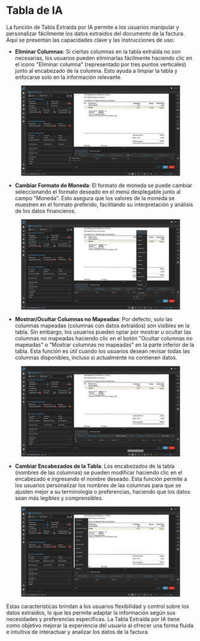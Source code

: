 # Tabla de IA

La función de Tabla Extraída por IA permite a los usuarios manipular y personalizar fácilmente los datos extraídos del documento de la factura. Aquí se presentan las capacidades clave y las instrucciones de uso:

* **Eliminar Columnas**: Si ciertas columnas en la tabla extraída no son necesarias, los usuarios pueden eliminarlas fácilmente haciendo clic en el icono "Eliminar columna" (representado por tres puntos verticales) junto al encabezado de la columna. Esto ayuda a limpiar la tabla y enfocarse solo en la información relevante.

<figure><img src="../.gitbook/assets/Bildschirmfoto 2024-05-08 um 20.48.56 (1).png" alt=""><figcaption></figcaption></figure>

* **Cambiar Formato de Moneda**: El formato de moneda se puede cambiar seleccionando el formato deseado en el menú desplegable junto al campo "Moneda". Esto asegura que los valores de la moneda se muestren en el formato preferido, facilitando su interpretación y análisis de los datos financieros.

<figure><img src="../.gitbook/assets/Bildschirmfoto 2024-05-08 um 20.49.15 (2).png" alt=""><figcaption></figcaption></figure>

* **Mostrar/Ocultar Columnas no Mapeadas**: Por defecto, solo las columnas mapeadas (columnas con datos extraídos) son visibles en la tabla. Sin embargo, los usuarios pueden optar por mostrar u ocultar las columnas no mapeadas haciendo clic en el botón "Ocultar columnas no mapeadas" o "Mostrar columnas no mapeadas" en la parte inferior de la tabla. Esta función es útil cuando los usuarios desean revisar todas las columnas disponibles, incluso si actualmente no contienen datos.

<figure><img src="../.gitbook/assets/Bildschirmfoto 2024-05-08 um 20.49.26 (2).png" alt=""><figcaption></figcaption></figure>

* **Cambiar Encabezados de la Tabla**: Los encabezados de la tabla (nombres de las columnas) se pueden modificar haciendo clic en el encabezado e ingresando el nombre deseado. Esta función permite a los usuarios personalizar los nombres de las columnas para que se ajusten mejor a su terminología o preferencias, haciendo que los datos sean más legibles y comprensibles.

<figure><img src="../.gitbook/assets/Bildschirmfoto 2024-05-08 um 20.48.43.png" alt=""><figcaption></figcaption></figure>

Estas características brindan a los usuarios flexibilidad y control sobre los datos extraídos, lo que les permite adaptar la información según sus necesidades y preferencias específicas. La Tabla Extraída por IA tiene como objetivo mejorar la experiencia del usuario al ofrecer una forma fluida e intuitiva de interactuar y analizar los datos de la factura.
